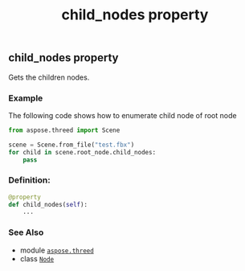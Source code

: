 ﻿---
title: child_nodes property
second_title: Aspose.3D for Python via .NET API References
description: 
type: docs
weight: 170
url: /python-net/aspose.threed/node/child_nodes/
is_root: false
---

## child_nodes property


Gets the children nodes.

### Example 


The following code shows how to enumerate child node of root node

```python
from aspose.threed import Scene

scene = Scene.from_file("test.fbx")
for child in scene.root_node.child_nodes:
    pass

```
### Definition:
```python
@property
def child_nodes(self):
    ...
```

### See Also
* module [`aspose.threed`](../../)
* class [`Node`](/3d/python-net/aspose.threed/node)
